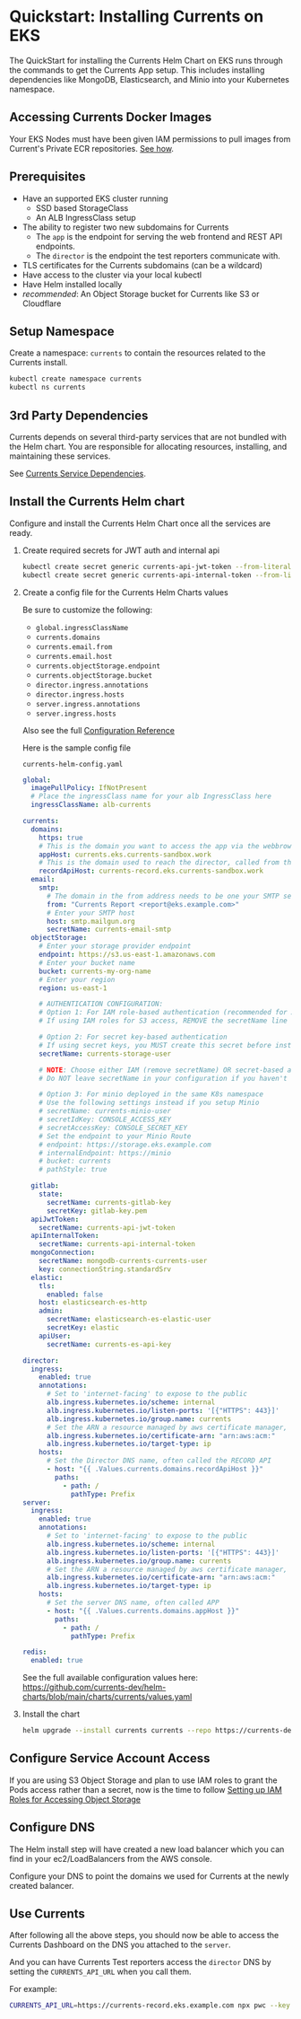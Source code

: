 # Quickstart: Installing Currents on EKS

The QuickStart for installing the Currents Helm Chart on EKS runs through the commands to get the Currents App setup. This includes installing dependencies like MongoDB, Elasticsearch, and Minio into your Kubernetes namespace.

## Accessing Currents Docker Images

Your EKS Nodes must have been given IAM permissions to pull images from Current's Private ECR repositories. [See how](./iam.md).

## Prerequisites

- Have an supported EKS cluster running
  * SSD based StorageClass
  * An ALB IngressClass setup
- The ability to register two new subdomains for Currents
  * The `app` is the endpoint for serving the web frontend and REST API endpoints.
  * The `director` is the endpoint the test reporters communicate with.
- TLS certificates for the Currents subdomains (can be a wildcard)
- Have access to the cluster via your local kubectl
- Have Helm installed locally
- *recommended*: An Object Storage bucket for Currents like S3 or Cloudflare

## Setup Namespace

Create a namespace: `currents` to contain the resources related to the Currents install.

```sh
kubectl create namespace currents
kubectl ns currents
```

## 3rd Party Dependencies

Currents depends on several third-party services that are not bundled with the Helm chart. You are responsible for allocating resources, installing, and maintaining these services.

See [Currents Service Dependencies](./dependencies.md).



## Install the Currents Helm chart

Configure and install the Currents Helm Chart once all the services are ready.

1. Create required secrets for JWT auth and internal api
   ```sh
   kubectl create secret generic currents-api-jwt-token --from-literal=token=$(head -c 512 /dev/urandom | LC_ALL=C tr -cd 'a-zA-Z0-9' | head -c 32)
   kubectl create secret generic currents-api-internal-token --from-literal=token=$(head -c 512 /dev/urandom | LC_ALL=C tr -cd 'a-zA-Z0-9' | head -c 32)
   ```

2. Create a config file for the Currents Helm Charts values

   Be sure to customize the following:
   - `global.ingressClassName`
   - `currents.domains`
   - `currents.email.from`
   - `currents.email.host`
   - `currents.objectStorage.endpoint`
   - `currents.objectStorage.bucket`
   - `director.ingress.annotations`
   - `director.ingress.hosts`
   - `server.ingress.annotations`
   - `server.ingress.hosts`

   Also see the full [Configuration Reference](../configuration.md)

   Here is the sample config file

   `currents-helm-config.yaml`
   ```yaml
   global:
     imagePullPolicy: IfNotPresent
     # Place the ingressClass name for your alb IngressClass here
     ingressClassName: alb-currents

   currents:
     domains:
       https: true
       # This is the domain you want to access the app via the webbrowser
       appHost: currents.eks.currents-sandbox.work
       # This is the domain used to reach the director, called from the test reporters
       recordApiHost: currents-record.eks.currents-sandbox.work
     email:
       smtp:
         # The domain in the from address needs to be one your SMTP server is authorized to send from
         from: "Currents Report <report@eks.example.com>"
         # Enter your SMTP host
         host: smtp.mailgun.org
         secretName: currents-email-smtp
     objectStorage:
       # Enter your storage provider endpoint
       endpoint: https://s3.us-east-1.amazonaws.com
       # Enter your bucket name
       bucket: currents-my-org-name
       # Enter your region
       region: us-east-1

       # AUTHENTICATION CONFIGURATION:
       # Option 1: For IAM role-based authentication (recommended for AWS)
       # If using IAM roles for S3 access, REMOVE the secretName line completely

       # Option 2: For secret key-based authentication
       # If using secret keys, you MUST create this secret before installation
       secretName: currents-storage-user

       # NOTE: Choose either IAM (remove secretName) OR secret-based authentication.
       # Do NOT leave secretName in your configuration if you haven't created the secret.

       # Option 3: For minio deployed in the same K8s namespace
       # Use the following settings instead if you setup Minio
       # secretName: currents-minio-user
       # secretIdKey: CONSOLE_ACCESS_KEY
       # secretAccessKey: CONSOLE_SECRET_KEY
       # Set the endpoint to your Minio Route
       # endpoint: https://storage.eks.example.com
       # internalEndpoint: https://minio
       # bucket: currents
       # pathStyle: true

     gitlab:
       state:
         secretName: currents-gitlab-key 
         secretKey: gitlab-key.pem 
     apiJwtToken:
       secretName: currents-api-jwt-token
     apiInternalToken:
       secretName: currents-api-internal-token
     mongoConnection:
       secretName: mongodb-currents-currents-user
       key: connectionString.standardSrv
     elastic:
       tls:
         enabled: false
       host: elasticsearch-es-http
       admin:
         secretName: elasticsearch-es-elastic-user 
         secretKey: elastic
       apiUser:
         secretName: currents-es-api-key

   director:
     ingress:
       enabled: true
       annotations:
         # Set to 'internet-facing' to expose to the public
         alb.ingress.kubernetes.io/scheme: internal
         alb.ingress.kubernetes.io/listen-ports: '[{"HTTPS": 443}]'
         alb.ingress.kubernetes.io/group.name: currents
         # Set the ARN a resource managed by aws certificate manager, that matches the DNS host
         alb.ingress.kubernetes.io/certificate-arn: "arn:aws:acm:"
         alb.ingress.kubernetes.io/target-type: ip
       hosts:
         # Set the Director DNS name, often called the RECORD API
         - host: "{{ .Values.currents.domains.recordApiHost }}"
           paths:
             - path: /
               pathType: Prefix
   server:
     ingress:
       enabled: true
       annotations:
         # Set to 'internet-facing' to expose to the public
         alb.ingress.kubernetes.io/scheme: internal
         alb.ingress.kubernetes.io/listen-ports: '[{"HTTPS": 443}]'
         alb.ingress.kubernetes.io/group.name: currents
         # Set the ARN a resource managed by aws certificate manager, that matches the DNS host
         alb.ingress.kubernetes.io/certificate-arn: "arn:aws:acm:"
         alb.ingress.kubernetes.io/target-type: ip
       hosts:
         # Set the server DNS name, often called APP
         - host: "{{ .Values.currents.domains.appHost }}"
           paths:
             - path: /
               pathType: Prefix

   redis:
     enabled: true
   ```

   See the full available configuration values here: https://github.com/currents-dev/helm-charts/blob/main/charts/currents/values.yaml

3. Install the chart
   ```sh
   helm upgrade --install currents currents --repo https://currents-dev.github.io/helm-charts/ -f currents-helm-config.yaml 
   ```

## Configure Service Account Access

If you are using S3 Object Storage and plan to use IAM roles to grant the Pods access rather than a secret, now is the time to follow [Setting up IAM Roles for Accessing Object Storage](./iam.md#iam-resources-for-accessing-currents-docker-images)

## Configure DNS

The Helm install step will have created a new load balancer which you can find in your ec2/LoadBalancers from the AWS console. 

Configure your DNS to point the domains we used for Currents at the newly created balancer.


## Use Currents

After following all the above steps, you should now be able to access the Currents Dashboard on the DNS you attached to the `server`.

And you can have Currents Test reporters access the `director` DNS by setting the `CURRENTS_API_URL` when you call them.

For example:
```sh
CURRENTS_API_URL=https://currents-record.eks.example.com npx pwc --key <your-key> --project-id <your projectid>
```